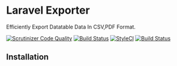 # Laravel Exporter

Efficiently Export Datatable Data In CSV,PDF Format.

[![Scrutinizer Code Quality](https://scrutinizer-ci.com/g/ladybirdweb/laravel-exporter/badges/quality-score.png?b=develop)](https://scrutinizer-ci.com/g/ladybirdweb/laravel-exporter/?branch=develop)
[![Build Status](https://scrutinizer-ci.com/g/ladybirdweb/laravel-exporter/badges/build.png?b=develop)](https://scrutinizer-ci.com/g/ladybirdweb/laravel-exporter/build-status/develop)
[![StyleCI](https://github.styleci.io/repos/196688771/shield?branch=develop)](https://github.styleci.io/repos/196688771)
[![Build Status](https://travis-ci.org/ladybirdweb/laravel-exporter.svg?branch=develop)](https://travis-ci.org/ladybirdweb/laravel-exporter)

## Installation

